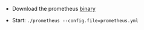 - Download the prometheus [binary](https://prometheus.io/download/)


- Start: `./prometheus --config.file=prometheus.yml`